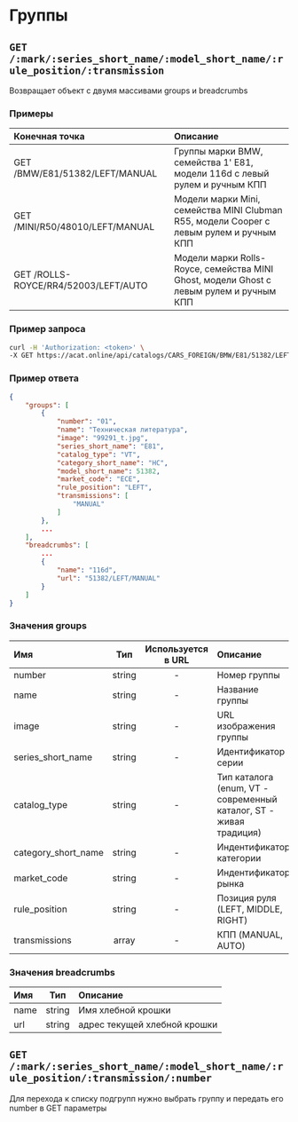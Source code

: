 # Группы

## `GET /:mark/:series_short_name/:model_short_name/:rule_position/:transmission`

Возвращает объект с двумя массивами groups и breadcrumbs

### Примеры

| Конечная точка | Описание |
| :---- | :--------------- |
| GET /BMW/E81/51382/LEFT/MANUAL | Группы марки BMW, семейства 1' E81, модели 116d с левый рулем и ручным КПП |
| GET /MINI/R50/48010/LEFT/MANUAL | Модели марки Mini, семейства MINI Clubman R55, модели Cooper с левым рулем и ручным КПП  |
| GET /ROLLS-ROYCE/RR4/52003/LEFT/AUTO | Модели марки Rolls-Royce, семейства MINI Ghost, модели Ghost с левым рулем и ручным КПП |

### Пример запроса

```bash
curl -H 'Authorization: <token>' \
-X GET https://acat.online/api/catalogs/CARS_FOREIGN/BMW/E81/51382/LEFT/MANUAL
```

### Пример ответа

```json
{
    "groups": [
        {
            "number": "01",
            "name": "Техническая литература",
            "image": "99291_t.jpg",
            "series_short_name": "E81",
            "catalog_type": "VT",
            "category_short_name": "HC",
            "model_short_name": 51382,
            "market_code": "ECE",
            "rule_position": "LEFT",
            "transmissions": [
                "MANUAL"
            ]
        },
        ...
    ],
    "breadcrumbs": [
        ...
        {
            "name": "116d",
            "url": "51382/LEFT/MANUAL"
        }
    ]
}
```

### Значения groups

| Имя | Тип | Используется в URL | Описание |
| :---- | :------: | :------: | :--------------- |
| number | string | - | Номер группы |
| name | string | - | Название группы |
| image | string | - | URL изображения группы |
| series_short_name | string | - | Идентификатор серии |
| catalog_type | string | - | Тип каталога (enum, VT - современный каталог, ST - живая традиция) |
| category_short_name | string | - | Индентификатор категории |
| market_code | string | - | Индентификатор рынка |
| rule_position | string | - | Позиция руля (LEFT, MIDDLE, RIGHT) |
| transmissions | array | - | КПП (MANUAL, AUTO) |


### Значения breadcrumbs

| Имя | Тип | Описание |
| :---- | :------: | :--------------- |
| name | string | Имя хлебной крошки |
| url | string | адрес текущей хлебной крошки |


## `GET /:mark/:series_short_name/:model_short_name/:rule_position/:transmission/:number`

Для перехода к списку подгрупп нужно выбрать группу и передать его number в GET параметры